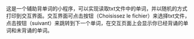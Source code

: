 这是一个辅助背单词的小程序，可以实现读取txt文件中的单词，并以随机的方式打印到交互界面。交互界面可点击按钮（Choisissez le fichier）来选择txt文件，点击按钮（suivant）来跳转到下一个单词，在交互页面上会显示你已经背诵的单词和未背诵的单词。

